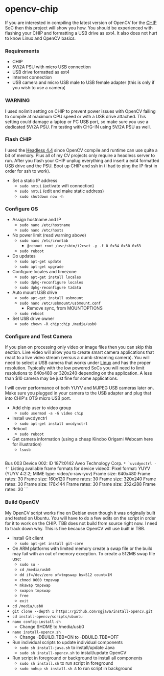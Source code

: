# opencv-chip
If you are interested in compiling the latest version of OpenCV for the [CHIP](https://getchip.com/pages/chip) SoC then this project will show you how. You should be experienced with flashing your CHIP and formatting a USB drive as ext4. It also does not hurt to know Linux and OpenCV basics.

### Requirements
* CHIP
* 5V/2A PSU with micro USB connection
* USB drive formatted as ext4
* Internet connection
* USB camera and micro USB male to USB female adapter (this is only if you wish to use a camera)

### WARNING
I used nolimit setting on CHIP to prevent power issues with OpenCV failing to compile at maximum CPU speed or with a USB drive attached. This setting could damage a laptop or PC USB port, so make sure you use a dedicated 5V/2A PSU. I'm testing with CHG-IN using 5V/2A PSU as well.

### Flash CHIP
I used the [Headless 4.4](https://bbs.nextthing.co/t/chip-os-4-4-released-vga-hdmi-and-more/4319) since OpenCV compile and runtime can use quite a bit of memory. Plus all of my CV projects only require a headless server to run. After you flash your CHIP unplug everything and insert a ext4 formatted USB drive and the PSU. Boot up CHIP and ssh in (I had to ping the IP first in order for ssh to work).

* Set a static IP address
    * `sudo nmtui` (activate wifi connection)
    * `sudo nmtui` (edit and make static address)
    * `sudo shutdown now -h`

### Configure OS
* Assign hostname and IP
    * `sudo nano /etc/hostname`
    * `sudo nano /etc/hosts`
* No power limit (read warning above)
    * `sudo nano /etc/crontab`
         * `@reboot root /usr/sbin/i2cset -y -f 0 0x34 0x30 0x63`
    * `sudo reboot`
* Do updates
    * `sudo apt-get update`
    * `sudo apt-get upgrade`
* Configure locales and timezone
    * `sudo apt-get install locales`
    * `sudo dpkg-reconfigure locales`
    * `sudo dpkg-reconfigure tzdata`
* Auto mount USB drive
    * `sudo apt-get install usbmount`
    * `sudo nano /etc/usbmount/usbmount.conf`
         * Remove sync, from MOUNTOPTIONS
    * `sudo reboot`
* Set USB drive owner
    * `sudo chown -R chip:chip /media/usb0`

### Configure and Test Camera
If you plan on processing only video or image files then you can skip this section. Live video will allow you to create smart camera applications that react to a live video stream (versus a dumb streaming camera). You will need to select a USB camera that works under [Linux](http://elinux.org/RPi_USB_Webcams) and has the proper resolution. Typically with the low powered SoCs you will need to limit resolutions to 640x480 or 320x240 depending on the application. A less than $10 camera may be just fine for some applications.

I will cover performance of both YUYV and MJPEG USB cameras later on. Make sure you plugged in your camera to the USB adapter and plug that into CHIP's OTG micro USB port.
* Add chip user to video group
    * `sudo usermod -a -G video chip`
* Install uvcdynctrl
    * `sudo apt-get install uvcdynctrl`
* Reboot
    * `sudo reboot`
* Get camera information (using a cheap Kinobo Origami Webcam here for illustration)
    * `lsusb`
    ```
Bus 003 Device 002: ID 1871:0142 Aveo Technology Corp.
    ```
    * `uvcdynctrl -f`
    ```
Listing available frame formats for device video0:
Pixel format: YUYV (YUYV 4:2:2; MIME type: video/x-raw-yuv)
  Frame size: 640x480
    Frame rates: 30
  Frame size: 160x120
    Frame rates: 30
  Frame size: 320x240
    Frame rates: 30
  Frame size: 176x144
    Frame rates: 30
  Frame size: 352x288
    Frame rates: 30
    ```

### Build OpenCV
My OpenCV script works fine on Debian even though it was originally built and tested on Ubuntu. You will have to do a few edits on the script in order for it to work on the CHIP. TBB does not build from source right now. I need to track down why. This is fine because OpenCV will use built in TBB.
* Install Git client
    * `sudo apt-get install git-core`
* On ARM platforms with limited memory create a swap file or the build may fail
with an out of memory exception. To create a 512MB swap file use:
    * `sudo su -`
    * `cd /media/usb0`
    * `dd if=/dev/zero of=tmpswap bs=512 count=1M`
    * `chmod 0600 tmpswap`
    * `mkswap tmpswap`
    * `swapon tmpswap`
    * `free`
    * `exit`
* `cd /media/usb0`
* `git clone --depth 1 https://github.com/sgjava/install-opencv.git`
* `cd install-opencv/scripts/ubuntu`
* `nano config-install.sh`
    * Change $HOME to /media/usb0
* `nano install-opencv.sh`
    * Change -DBUILD_TBB=ON to -DBUILD_TBB=OFF
* Run individual scripts to update individual components
    * `sudo sh install-java.sh` to install/update Java
    * `sudo sh install-opencv.sh` to install/update OpenCV
* Run script in foreground or background to install all components
    * `sudo sh install.sh` to run script in foreground
    * `sudo nohup sh install.sh &` to run script in background


  
    